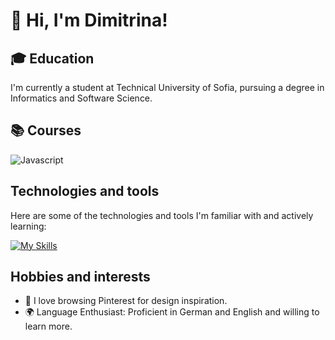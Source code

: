 # 👋 Hi, I'm Dimitrina!

## 🎓 Education
I'm currently a student at Technical University of Sofia, pursuing a degree in Informatics and Software Science.

## 📚 Courses
![Javascript](https://img.shields.io/badge/-Programming%20Fundamentals%20with%20JavaScript-F0DB4F?style=for-the-badge&labelColor=black&logo=javascript&logoColor=F0DB4F)

## Technologies and tools
 Here are some of the technologies and tools I'm familiar with and actively learning:

 [![My Skills](https://skillicons.dev/icons?i=dotnet,cs,js,html,css,visualstudio,vscode)](https://skillicons.dev)

## Hobbies and interests
- 📌 I love browsing Pinterest for design inspiration.
- 🌍 Language Enthusiast: Proficient in German and English and willing to learn more.
